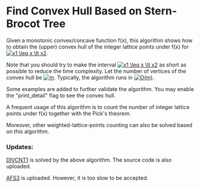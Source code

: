 # Find Convex Hull Based on Stern-Brocot Tree
Given a monotonic convex/concave function f(x), this algorithm shows how to obtain the (upper) convex hull of the integer lattice points under f(x) for <a href="https://www.codecogs.com/eqnedit.php?latex=x1&space;\leq&space;x&space;\lt&space;x2" target="_blank"><img src="https://latex.codecogs.com/gif.latex?x1&space;\leq&space;x&space;\lt&space;x2" title="x1 \leq x \lt x2" /></a>.

Note that you should try to make the interval <a href="https://www.codecogs.com/eqnedit.php?latex=x1&space;\leq&space;x&space;\lt&space;x2" target="_blank"><img src="https://latex.codecogs.com/gif.latex?x1&space;\leq&space;x&space;\lt&space;x2" title="x1 \leq x \lt x2" /></a> as short as possible to reduce the time complexity. Let the number of vertices of the convex hull be <a href="https://www.codecogs.com/eqnedit.php?latex=m" target="_blank"><img src="https://latex.codecogs.com/gif.latex?m" title="m" /></a>. Typically, the algorithm runs in <a href="https://www.codecogs.com/eqnedit.php?latex=O(m)" target="_blank"><img src="https://latex.codecogs.com/gif.latex?O(m)" title="O(m)" /></a>.

Some examples are added to further validate the algorithm. You may enable the "print_detail" flag to see the convex hull.

A frequent usage of this algorithm is to count the number of integer lattice points under f(x) together with the Pick's theorem.

Moreover, other weighted-lattice-points counting can also be solved based on this algorithm.

### Updates:
[DIVCNT1](https://www.spoj.com/problems/DIVCNT1/) is solved by the above algorithm. The source code is also uploaded.

[AFS3](https://www.spoj.com/problems/AFS3/) is uploaded. However, it is too slow to be accepted. 
